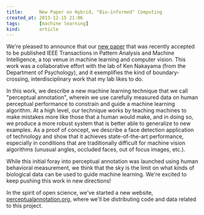 ```yaml
---
title:      New Paper on Hybrid, "Bio-informed" Computing
created_at: 2013-12-15 21:06
tags:       [machine learning]
kind:       article
---
```


We're pleased to announce that our <a href="/pdfs/2014_scheirer_tpami.pdf">new paper</a> that was recently accepted to be published IEEE Transactions in Pattern Analysis and Machine Intelligence, a top venue in machine learning and computer vision.  This work was a collaborative effort with the lab of Ken Nakayama (from the Department of Psychology), and it exemplifies the kind of boundary-crossing, interdisciplinary work that my lab likes to do.

In this work, we describe a new machine learning technique that we call "perceptual annotation", wherein we use carefully measured data on human perceptual performance to constrain and guide a machine learning algorithm.  At a high level, our technique works by teaching machines to make mistakes more like those that a human would make, and in doing so, we produce a more robust system that is better able to generalize to new examples.  As a proof of concept, we describe a face detection application of technology and show that it achieves state-of-the-art performance, especially in conditions that are traditionally difficult for machine vision algorithms (unusual angles, occluded faces, out of focus images, etc.).

While this initial foray into perceptual annotation was launched using human behavioral measurement, we think that the sky is the limit on what kinds of biological data can be used to guide machine learning.  We're excited to keep pushing this work in new directions!

In the spirit of open science, we've started a new website, <a href="http://perceptualannotation.org">perceptualannotation.org</a>, where we'll be distributing code and data related to this project.